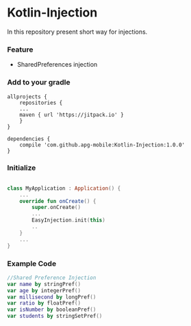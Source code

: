 # Kotlin-Injection

In this repository present short way for injections.

### Feature
- SharedPreferences injection

### Add to your gradle

````
allprojects {
	repositories {
	...
	maven { url 'https://jitpack.io' }
	}
}
  
dependencies {
	compile 'com.github.apg-mobile:Kotlin-Injection:1.0.0'
}
````

### Initialize
```kotlin

class MyApplication : Application() {
    ...
    override fun onCreate() {
        super.onCreate()
        ...
        EasyInjection.init(this)
        ..
    }
    ...
}
```
### Example Code

```kotlin
//Shared Preference Injection
var name by stringPref()
var age by integerPref()
var millisecond by longPref()
var ratio by floatPref()
var isNumber by booleanPref()
var students by stringSetPref()
```
